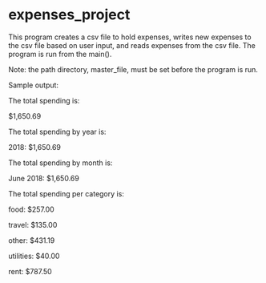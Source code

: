 # expenses_project
This program creates a csv file to hold expenses, writes new expenses to the csv file based on user input, 
and reads expenses from the csv file. The program is run from the main().

Note: the path directory, master_file, must be set before the program is run.

Sample output:

The total spending is:

$1,650.69

The total spending by year is:

2018: $1,650.69

The total spending by month is:

June 2018: $1,650.69

The total spending per category is:

food: $257.00

travel: $135.00

other: $431.19

utilities: $40.00

rent: $787.50
